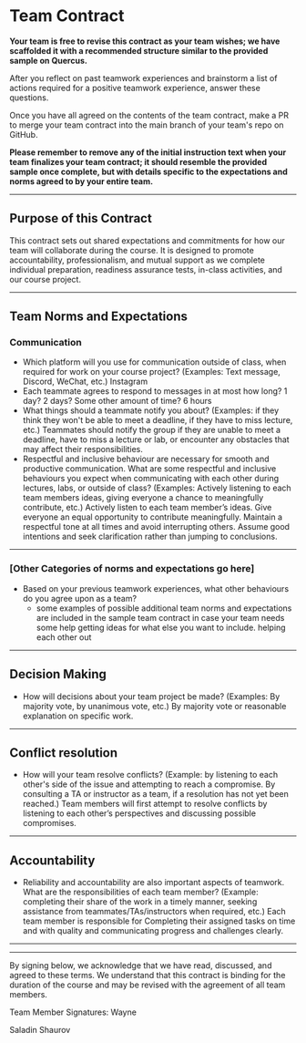# Team Contract

**Your team is free to revise this contract as your team wishes; we have scaffolded it with a recommended structure similar to the provided sample on Quercus.**

After you reflect on past teamwork experiences and brainstorm a list of actions required for a positive teamwork experience, answer these questions. 

Once you have all agreed on the contents of the team contract, make a PR to merge your team contract into the main branch of your team's repo on GitHub.

**Please remember to remove any of the initial instruction text when your team finalizes your team contract; it should resemble the provided sample once complete, but with details specific to the expectations and norms agreed to by your entire team.**

---
## Purpose of this Contract

This contract sets out shared expectations and commitments for how our team will collaborate during the course. It is designed to promote accountability, professionalism, and mutual support as we complete individual preparation, readiness assurance tests, in-class activities, and our course project.

---
## Team Norms and Expectations

### Communication

* Which platform will you use for communication outside of class, when required for work on your course project? (Examples: Text message, Discord, WeChat, etc.)
Instagram
* Each teammate agrees to respond to messages in at most how long? 1 day? 2 days? Some other amount of time? 
6 hours
* What things should a teammate notify you about? (Examples: if they think they won't be able to meet a deadline, if they have to miss lecture, etc.)
  Teammates should notify the group if they are unable to meet a deadline, have to miss a lecture or lab, or encounter any obstacles that may affect their responsibilities.
* Respectful and inclusive behaviour are necessary for smooth and productive communication. What are some respectful and inclusive behaviours you expect when communicating with each other during lectures, labs, or outside of class? (Examples: Actively listening to each team members ideas, giving everyone a chance to meaningfully contribute, etc.)
  Actively listen to each team member’s ideas.
Give everyone an equal opportunity to contribute meaningfully. Maintain a respectful tone at all times and avoid interrupting others. Assume good intentions and seek clarification rather than jumping to conclusions.
---

### [Other Categories of norms and expectations go here]

* Based on your previous teamwork experiences, what other behaviours do you agree upon as a team?
    - some examples of possible additional team norms and expectations are included in the sample team contract in case your team needs some help getting ideas for what else you want to include.
helping each other out
---

## Decision Making

* How will decisions about your team project be made? (Examples: By majority vote, by unanimous vote, etc.)
  By majority vote or reasonable explanation on specific work.
---
## Conflict resolution

* How will your team resolve conflicts? (Example: by listening to each other's side of the issue and attempting to reach a compromise. By consulting a TA or instructor as a team, if a resolution has not yet been reached.)
  Team members will first attempt to resolve conflicts by listening to each other’s perspectives and discussing possible compromises.

---

## Accountability

* Reliability and accountability are also important aspects of teamwork. What are the responsibilities of each team member? (Example: completing their share of the work in a timely manner, seeking assistance from teammates/TAs/instructors when required, etc.)
  Each team member is responsible for Completing their assigned tasks on time and with quality and communicating progress and challenges clearly.
---

---

By signing below, we acknowledge that we have read, discussed, and agreed to these terms. We understand that this contract is binding for the duration of the course and may be revised with the agreement of all team members.

Team Member Signatures:
Wayne

Saladin Shaurov
